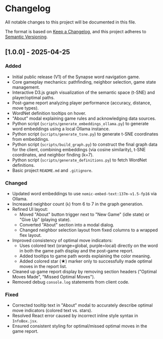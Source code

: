 # Changelog

All notable changes to this project will be documented in this file.

The format is based on [Keep a Changelog](https://keepachangelog.com/en/1.0.0/),
and this project adheres to [Semantic Versioning](https://semver.org/spec/v2.0.0.html).

## [1.0.0] - 2025-04-25

### Added

-   Initial public release (V1) of the Synapse word navigation game.
-   Core gameplay mechanics: pathfinding, neighbor selection, game state management.
-   Interactive D3.js graph visualization of the semantic space (t-SNE) and player/optimal paths.
-   Post-game report analyzing player performance (accuracy, distance, move types).
-   WordNet definition tooltips on hover.
-   "About" modal explaining game rules and acknowledging data sources.
-   Python script (`scripts/generate_embeddings_ollama.py`) to generate word embeddings using a local Ollama instance.
-   Python script (`scripts/generate_tsne.py`) to generate t-SNE coordinates from embeddings.
-   Python script (`scripts/build_graph.py`) to construct the final graph data for the client, combining embeddings (via cosine similarity), t-SNE coordinates, and neighbor finding (k=7).
-   Python script (`scripts/generate_definitions.py`) to fetch WordNet definitions.
-   Basic project `README.md` and `.gitignore`.

### Changed

-   Updated word embeddings to use `nomic-embed-text:137m-v1.5-fp16` via Ollama.
-   Increased neighbor count (`k`) from 6 to 7 in the graph generation.
-   Refined UI layout:
    -   Moved "About" button trigger next to "New Game" (idle state) or "Give Up" (playing state).
    -   Converted "About" section into a modal dialog.
    -   Changed neighbor selection layout from fixed columns to a wrapped flex layout.
-   Improved consistency of optimal move indicators:
    -   Uses colored text (orange=global, purple=local) directly on the word in both the game path display and the post-game report.
    -   Added tooltips to game path words explaining the color meaning.
    -   Added colored star (★) marker only to successfully made optimal moves in the report list.
-   Cleaned up game report display by removing section headers ("Optimal Moves Made", "Missed Optimal Moves").
-   Removed debug `console.log` statements from client code.

### Fixed

-   Corrected tooltip text in "About" modal to accurately describe optimal move indicators (colored text vs. stars).
-   Resolved React error caused by incorrect inline style syntax in `InfoBox.jsx`.
-   Ensured consistent styling for optimal/missed optimal moves in the game report. 